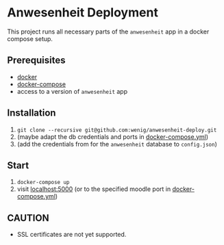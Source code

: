 # Anwesenheit Deployment

This project runs all necessary parts of the `anwesenheit` app in a docker compose setup.

## Prerequisites

- [docker](https://docs.docker.com/get-docker/)
- [docker-compose](https://docs.docker.com/compose/install/)
- access to a version of `anwesenheit` app

## Installation

1. `git clone --recursive git@github.com:wenig/anwesenheit-deploy.git`
2. (maybe adapt the db credentials and ports in [docker-compose.yml](./docker-compose.yml))
3. (add the credentials from for the `anwesenheit` database to `config.json`)

## Start

1. `docker-compose up`
2. visit [localhost:5000](http://localhost:5000) (or to the specified moodle port in [docker-compose.yml](./docker-compose.yml))

## CAUTION

- SSL certificates are not yet supported.
